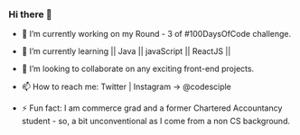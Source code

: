 ### Hi there 👋

<!--
**codesciple/codesciple** is a ✨ _special_ ✨ repository because its `README.md` (this file) appears on your GitHub profile.
-->



- 🔭 I’m currently working on my Round - 3 of #100DaysOfCode challenge.
- 🌱 I’m currently learning || Java || javaScript || ReactJS ||
- 👯 I’m looking to collaborate on any exciting front-end projects.

- 📫 How to reach me: Twitter | Instagram -> @codesciple

- ⚡ Fun fact: I am commerce grad and a former Chartered Accountancy student - so, a bit unconventional as I come from a non CS background.
